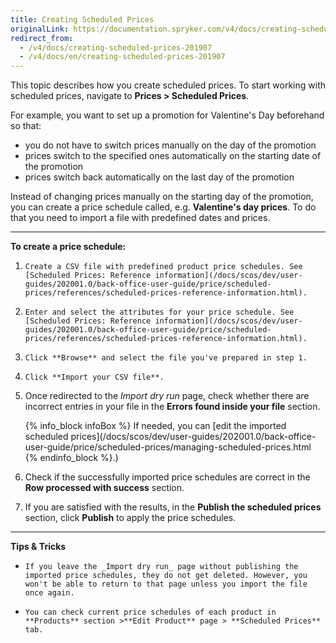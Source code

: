 ```yaml
---
title: Creating Scheduled Prices
originalLink: https://documentation.spryker.com/v4/docs/creating-scheduled-prices-201907
redirect_from:
  - /v4/docs/creating-scheduled-prices-201907
  - /v4/docs/en/creating-scheduled-prices-201907
---
```


This topic describes how you create scheduled prices.
To start working with scheduled prices, navigate to **Prices > Scheduled Prices**.

For example, you want to set up a promotion for Valentine's Day beforehand so that:

* you do not have to switch prices manually on the day of the promotion
* prices switch to the specified ones automatically on the starting date of the promotion
* prices switch back automatically on the last day of the promotion

Instead of changing prices manually on the starting day of the promotion, you can create a price schedule called,  e.g. **Valentine's day prices**. To do that you need to import a file with predefined dates and prices.
***

**To create a price schedule:**

1.     Create a CSV file with predefined product price schedules. See [Scheduled Prices: Reference information](/docs/scos/dev/user-guides/202001.0/back-office-user-guide/price/scheduled-prices/references/scheduled-prices-reference-information.html).
2.     Enter and select the attributes for your price schedule. See [Scheduled Prices: Reference information](/docs/scos/dev/user-guides/202001.0/back-office-user-guide/price/scheduled-prices/references/scheduled-prices-reference-information.html).
3.     Click **Browse** and select the file you've prepared in step 1.
4.     Click **Import your CSV file**.
5. Once redirected to the _Import dry run_ page, check whether there are incorrect entries in your file in the **Errors found inside your file** section.

     {% info_block infoBox %}
If needed, you can [edit the imported scheduled prices](/docs/scos/dev/user-guides/202001.0/back-office-user-guide/price/scheduled-prices/managing-scheduled-prices.html
{% endinfo_block %}.)
    
6. Check if the successfully imported price schedules are correct in the **Row processed with success** section.

7. If you are satisfied with the results, in the **Publish the scheduled prices** section, click **Publish** to apply the price schedules.
***
**Tips & Tricks**
*     If you leave the _Import dry run_ page without publishing the imported price schedules, they do not get deleted. However, you won't be able to return to that page unless you import the file once again.
*     You can check current price schedules of each product in **Products** section >**Edit Product** page > **Scheduled Prices** tab.
